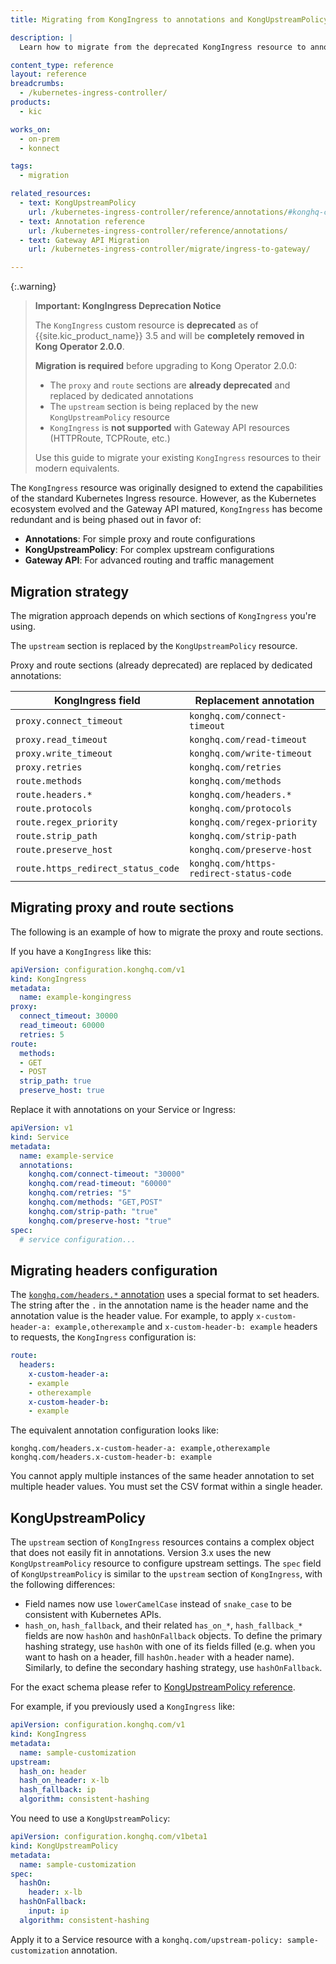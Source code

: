 ```yaml
---
title: Migrating from KongIngress to annotations and KongUpstreamPolicy

description: |
  Learn how to migrate from the deprecated KongIngress resource to annotations and KongUpstreamPolicy.

content_type: reference
layout: reference
breadcrumbs:
  - /kubernetes-ingress-controller/
products:
  - kic

works_on:
  - on-prem
  - konnect

tags:
  - migration

related_resources:
  - text: KongUpstreamPolicy
    url: /kubernetes-ingress-controller/reference/annotations/#konghq-com-upstream-policy
  - text: Annotation reference
    url: /kubernetes-ingress-controller/reference/annotations/
  - text: Gateway API Migration
    url: /kubernetes-ingress-controller/migrate/ingress-to-gateway/

---
```


{:.warning}
> **Important: KongIngress Deprecation Notice**
>
> The `KongIngress` custom resource is **deprecated** as of {{site.kic_product_name}} 3.5 and will be **completely removed in Kong Operator 2.0.0**.
>
> **Migration is required** before upgrading to Kong Operator 2.0.0:
>
> - The `proxy` and `route` sections are **already deprecated** and replaced by dedicated annotations
> - The `upstream` section is being replaced by the new `KongUpstreamPolicy` resource
> - `KongIngress` is **not supported** with Gateway API resources (HTTPRoute, TCPRoute, etc.)
>
> Use this guide to migrate your existing `KongIngress` resources to their modern equivalents.

The `KongIngress` resource was originally designed to extend the capabilities of the standard Kubernetes Ingress resource. However, as the Kubernetes ecosystem evolved and the Gateway API matured, `KongIngress` has become redundant and is being phased out in favor of:

- **Annotations**: For simple proxy and route configurations
- **KongUpstreamPolicy**: For complex upstream configurations
- **Gateway API**: For advanced routing and traffic management

## Migration strategy

The migration approach depends on which sections of `KongIngress` you're using.

The `upstream` section is replaced by the `KongUpstreamPolicy` resource.

Proxy and route sections (already deprecated) are replaced by dedicated annotations:

| KongIngress field | Replacement annotation |
|-------------------|------------------------|
| `proxy.connect_timeout` | `konghq.com/connect-timeout` |
| `proxy.read_timeout` | `konghq.com/read-timeout` |
| `proxy.write_timeout` | `konghq.com/write-timeout` |
| `proxy.retries` | `konghq.com/retries` |
| `route.methods` | `konghq.com/methods` |
| `route.headers.*` | `konghq.com/headers.*` |
| `route.protocols` | `konghq.com/protocols` |
| `route.regex_priority` | `konghq.com/regex-priority` |
| `route.strip_path` | `konghq.com/strip-path` |
| `route.preserve_host` | `konghq.com/preserve-host` |
| `route.https_redirect_status_code` | `konghq.com/https-redirect-status-code` |

## Migrating proxy and route sections

The following is an example of how to migrate the proxy and route sections.

If you have a `KongIngress` like this:

```yaml
apiVersion: configuration.konghq.com/v1
kind: KongIngress
metadata:
  name: example-kongingress
proxy:
  connect_timeout: 30000
  read_timeout: 60000
  retries: 5
route:
  methods:
  - GET
  - POST
  strip_path: true
  preserve_host: true
```

Replace it with annotations on your Service or Ingress:

```yaml
apiVersion: v1
kind: Service
metadata:
  name: example-service
  annotations:
    konghq.com/connect-timeout: "30000"
    konghq.com/read-timeout: "60000"
    konghq.com/retries: "5"
    konghq.com/methods: "GET,POST"
    konghq.com/strip-path: "true"
    konghq.com/preserve-host: "true"
spec:
  # service configuration...
```

## Migrating headers configuration

The [`konghq.com/headers.*` annotation](/kubernetes-ingress-controller/reference/annotations/#konghq-com-headers) uses a special format to set headers. The string after the `.` in the annotation name is the header name and the annotation value is the header value. For example, to apply `x-custom-header-a: example,otherexample` and `x-custom-header-b: example` headers to requests, the `KongIngress` configuration is:

```yaml
route:
  headers:
    x-custom-header-a:
    - example
    - otherexample
    x-custom-header-b:
    - example
```

The equivalent annotation configuration looks like:

```text
konghq.com/headers.x-custom-header-a: example,otherexample
konghq.com/headers.x-custom-header-b: example
```

You cannot apply multiple instances of the same header annotation to set multiple header values. You must set the CSV format within a single header.

## KongUpstreamPolicy

The `upstream` section of `KongIngress` resources contains a complex object that does not easily fit in annotations. Version 3.x uses the new `KongUpstreamPolicy` resource to configure upstream settings. The `spec` field of `KongUpstreamPolicy` is similar to the `upstream` section of `KongIngress`, with the following differences:

- Field names now use `lowerCamelCase` instead of `snake_case` to be consistent with Kubernetes APIs.
- `hash_on`, `hash_fallback`, and their related `has_on_*`, `hash_fallback_*` fields are now `hashOn` and `hashOnFallback` objects. To define the primary hashing strategy, use `hashOn` with one of its fields filled (e.g. when you want to hash on a header, fill `hashOn.header` with a header name). Similarly, to define the secondary hashing strategy, use `hashOnFallback`.

For the exact schema please refer to [KongUpstreamPolicy reference](/kubernetes-ingress-controller/reference/custom-resources/#kongupstreampolicy).

For example, if you previously used a `KongIngress` like:

```yaml
apiVersion: configuration.konghq.com/v1
kind: KongIngress
metadata:
  name: sample-customization
upstream:
  hash_on: header
  hash_on_header: x-lb
  hash_fallback: ip
  algorithm: consistent-hashing
```

You need to use a `KongUpstreamPolicy`:

```yaml
apiVersion: configuration.konghq.com/v1beta1
kind: KongUpstreamPolicy
metadata:
  name: sample-customization
spec:
  hashOn:
    header: x-lb
  hashOnFallback:
    input: ip
  algorithm: consistent-hashing
```

Apply it to a Service resource with a `konghq.com/upstream-policy: sample-customization` annotation.
